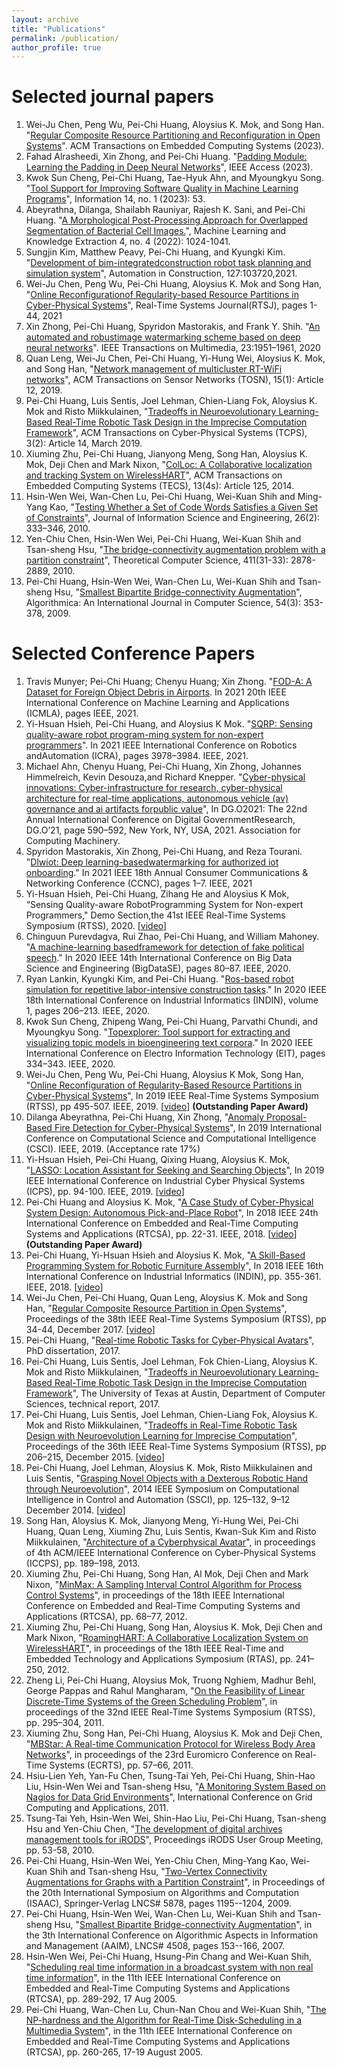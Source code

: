```yaml
---
layout: archive
title: "Publications"
permalink: /publication/
author_profile: true
---
```


# Selected journal papers
1. Wei-Ju Chen, Peng Wu, Pei-Chi Huang, Aloysius K. Mok, and Song Han. "[Regular Composite Resource Partitioning and Reconfiguration in Open Systems](https://dl.acm.org/doi/abs/10.1145/3609424)". ACM Transactions on Embedded Computing Systems (2023).
1. Fahad Alrasheedi, Xin Zhong, and Pei-Chi Huang. "[Padding Module: Learning the Padding in Deep Neural Networks](https://ieeexplore.ieee.org/stamp/stamp.jsp?arnumber=10021573)", IEEE Access (2023).
1. Kwok Sun Cheng, Pei-Chi Huang, Tae-Hyuk Ahn, and Myoungkyu Song. "[Tool Support for Improving Software Quality in Machine Learning Programs](https://www.mdpi.com/2078-2489/14/1/53)", Information 14, no. 1 (2023): 53.
1. Abeyrathna, Dilanga, Shailabh Rauniyar, Rajesh K. Sani, and Pei-Chi Huang. "[A Morphological Post-Processing Approach for Overlapped Segmentation of Bacterial Cell Images.](https://www.mdpi.com/2504-4990/4/4/52)", Machine Learning and Knowledge Extraction 4, no. 4 (2022): 1024-1041.
1. Sungjin Kim, Matthew Peavy, Pei-Chi Huang, and Kyungki Kim. "[Development of bim-integratedconstruction robot task planning and simulation system](https://doi.org/10.1016/j.autcon.2021.103720)", Automation in Construction, 127:103720,2021.
1. Wei-Ju Chen, Peng Wu, Pei-Chi Huang, Aloysius K. Mok and Song Han, "[Online Reconfigurationof  Regularity-based  Resource  Partitions  in  Cyber-Physical  Systems](https://dl.acm.org/doi/abs/10.1007/s11241-021-09364-5)", Real-Time  Systems Journal(RTSJ), pages 1-44, 2021
1. Xin  Zhong, Pei-Chi Huang, Spyridon Mastorakis, and Frank Y. Shih. "[An  automated  and  robustimage watermarking scheme based on deep neural networks](https://ieeexplore.ieee.org/document/9133124)". IEEE Transactions on Multimedia, 23:1951–1961, 2020
1. Quan Leng, Wei-Ju Chen, Pei-Chi Huang, Yi-Hung Wei, Aloysius K. Mok, and Song Han, "[Network management of multicluster RT-WiFi networks](https://dl.acm.org/citation.cfm?id=3283451)", ACM Transactions on Sensor Networks (TOSN), 15(1): Article 12, 2019.
1. Pei-Chi Huang, Luis Sentis, Joel Lehman, Chien-Liang Fok, Aloysius K. Mok and Risto Miikkulainen, "[Tradeoffs in Neuroevolutionary Learning-Based Real-Time Robotic Task Design in the Imprecise Computation Framework](https://dl.acm.org/citation.cfm?doid=3284746.3178903)", ACM Transactions on Cyber-Physical Systems (TCPS), 3(2): Article 14, March 2019.
1. Xiuming Zhu, Pei-Chi Huang, Jianyong Meng, Song Han, Aloysius K. Mok, Deji Chen and Mark Nixon, "[ColLoc: A Collaborative localization and tracking System on WirelessHART](https://dl.acm.org/citation.cfm?id=2584656&dl=ACM&coll=DL)", ACM Transactions on Embedded Computing Systems (TECS), 13(4s): Article 125, 2014.
1. Hsin-Wen Wei, Wan-Chen Lu, Pei-Chi Huang, Wei-Kuan Shih and Ming-Yang Kao, "[Testing Whether a Set of Code Words Satisfies a Given Set of Constraints](https://www.iis.sinica.edu.tw/page/jise/2010/201003_01.pdf)", Journal of Information Science and Engineering, 26(2): 333–346, 2010.
1. Yen-Chiu Chen, Hsin-Wen Wei, Pei-Chi Huang, Wei-Kuan Shih and Tsan-sheng Hsu, "[The bridge-connectivity augmentation problem with a partition constraint](https://www.sciencedirect.com/science/article/pii/S0304397510002148)", Theoretical Computer Science, 411(31-33): 2878-2889, 2010.
1. Pei-Chi Huang, Hsin-Wen Wei, Wan-Chen Lu, Wei-Kuan Shih and Tsan-sheng Hsu, "[Smallest Bipartite Bridge-connectivity Augmentation](https://link.springer.com/article/10.1007/s00453-007-9127-1)", Algorithmica: An International Journal in Computer Science, 54(3): 353-378, 2009.

# Selected Conference Papers
1. Travis Munyer; Pei-Chi Huang; Chenyu Huang; Xin Zhong. "[FOD-A: A Dataset for Foreign Object Debris in Airports](https://arxiv.org/pdf/2110.03072). In 2021 20th IEEE International Conference on Machine Learning and Applications (ICMLA), pages IEEE, 2021.
1. Yi-Hsuan Hsieh, Pei-Chi Huang, and Aloysius K Mok. "[SQRP: Sensing quality-aware robot program-ming system for non-expert programmers](https://ieeexplore.ieee.org/stamp/stamp.jsp?arnumber=9561020&casa_token=y5199EaKtzMAAAAA:H0YGVS_-n53vHWE-4JLqrx4ABgDO_BpDyo9UWAnmRdmk-eqKLI96wjLto1E7_rff8KRxdMHk7Q&tag=1)". In 2021 IEEE International Conference on Robotics andAutomation (ICRA), pages 3978–3984. IEEE, 2021.
1. Michael Ahn, Chenyu Huang, Pei-Chi Huang, Xin Zhong, Johannes Himmelreich, Kevin Desouza,and Richard Knepper. "[Cyber-physical innovations: Cyber-infrastructure for research, cyber-physical architecture for real-time applications, autonomous vehicle (av) governance and ai artifacts forpublic value](https://doi.org/10.1145/3463677.3463721)", In DG.O2021: The 22nd  Annual International Conference on Digital GovernmentResearch, DG.O’21, page 590–592, New York, NY, USA, 2021. Association for Computing Machinery.
1. Spyridon Mastorakis, Xin Zhong, Pei-Chi Huang, and Reza Tourani. "[Dlwiot: Deep learning-basedwatermarking for authorized iot onboarding](https://ieeexplore.ieee.org/document/9369515)." In 2021 IEEE 18th Annual Consumer Communications & Networking Conference (CCNC), pages 1–7. IEEE, 2021 
1. Yi-Hsuan Hsieh, Pei-Chi Huang, Zihang  He and  Aloysius K  Mok, “Sensing Quality-aware RobotProgramming System for Non-expert Programmers," Demo Section,the 41st IEEE Real-Time Systems Symposium (RTSS), 2020. [[video](https://utexas.app.box.com/v/rtssdemo2020voice)]
1. Chinguun Purevdagva, Rui Zhao, Pei-Chi Huang, and William Mahoney. "[A machine-learning basedframework for detection of fake political speech](https://ieeexplore.ieee.org/document/9343368)." In 2020 IEEE 14th International Conference on Big Data Science and Engineering (BigDataSE), pages 80–87. IEEE, 2020.  
1. Ryan Lankin, Kyungki Kim, and Pei-Chi Huang. "[Ros-based robot simulation for repetitive labor-intensive construction tasks](https://ieeexplore.ieee.org/abstract/document/9442192)." In 2020 IEEE 18th International Conference on Industrial Informatics (INDIN), volume 1, pages 206–213. IEEE, 2020.
1. Kwok Sun Cheng, Zhipeng Wang, Pei-Chi Huang, Parvathi Chundi, and Myoungkyu Song. "[Topexplorer: Tool support for extracting and visualizing topic models in bioengineering text corpora](https://ieeexplore.ieee.org/document/9208294)."  In 2020 IEEE International Conference on Electro Information Technology (EIT), pages 334–343. IEEE, 2020.
1. Wei-Ju Chen, Peng Wu, Pei-Chi Huang, Aloysius K Mok, Song Han, "[Online Reconfiguration of Regularity-Based Resource Partitions in Cyber-Physical Systems](https://ieeexplore.ieee.org/abstract/document/9052168)", In 2019 IEEE Real-Time Systems Symposium (RTSS), pp 495-507. IEEE, 2019. [[video](https://www.youtube.com/watch?v=8b-MMP3-cug)] **(Outstanding Paper Award)**
1. Dilanga Abeyrathna, Pei-Chi Huang, Xin Zhong, "[Anomaly Proposal-Based Fire Detection for Cyber-Physical Systems](https://ieeexplore.ieee.org/abstract/document/9071185)", In 2019 International Conference on Computational Science and Computational Intelligence (CSCI). IEEE, 2019. (Acceptance rate 17%)
1. Yi-Hsuan Hsieh, Pei-Chi Huang, Qixing Huang, Aloysius K. Mok, "[LASSO: Location Assistant for Seeking and Searching Objects](https://ieeexplore.ieee.org/abstract/document/8780249/)", In 2019 IEEE International Conference on Industrial Cyber Physical Systems (ICPS), pp. 94-100. IEEE, 2019. [[video](https://www.cs.utexas.edu/~yihsuan/lasso_icps2019.mp4)]
1. Pei-Chi Huang and Aloysius K. Mok, "[A Case Study of Cyber-Physical System Design: Autonomous Pick-and-Place Robot](https://ieeexplore.ieee.org/abstract/document/8607230)", In 2018 IEEE 24th International Conference on Embedded and Real-Time Computing Systems and Applications (RTCSA), pp. 22-31. IEEE, 2018. [[video](http://www.cs.utexas.edu/~peggy/apc.html)] **(Outstanding Paper Award)**
1. Pei-Chi Huang, Yi-Hsuan Hsieh and Aloysius K. Mok, "[A Skill-Based Programming System for Robotic Furniture Assembly](https://ieeexplore.ieee.org/abstract/document/8472030)", In 2018 IEEE 16th International Conference on Industrial Informatics (INDIN), pp. 355-361. IEEE, 2018. [[video](http://www.cs.utexas.edu/~peggy/skills-based.html)]
1. Wei-Ju Chen, Pei-Chi Huang, Quan Leng, Aloysius K. Mok and Song Han, "[Regular Composite Resource Partition in Open Systems](https://ieeexplore.ieee.org/document/8277278)", Proceedings of the 38th IEEE Real-Time Systems Symposium (RTSS), pp 34-44, December 2017. [[video](http://www.cs.utexas.edu/~peggy/car_v1.html)]
1. Pei-Chi Huang, "[Real-time Robotic Tasks for Cyber-Physical Avatars](https://repositories.lib.utexas.edu/handle/2152/62985)", PhD dissertation, 2017.
1. Pei-Chi Huang, Luis Sentis, Joel Lehman, Fok Chien-Liang, Aloysius K. Mok and Risto Miikkulainen, "[Tradeoffs in Neuroevolutionary Learning-Based Real-Time Robotic Task Design in the Imprecise Computation Framework](http://www.cs.utexas.edu/~peggy/techReport201701.pdf)", The University of Texas at Austin, Department of Computer Sciences, technical report, 2017.
1. Pei-Chi Huang, Luis Sentis, Joel Lehman, Chien-Liang Fok, Aloysius K. Mok and Risto Miikkulainen, "[Tradeoffs in Real-Time Robotic Task Design with Neuroevolution Learning for Imprecise Computation](https://ieeexplore.ieee.org/document/7383578?reload=true)", Proceedings of the 36th IEEE Real-Time Systems Symposium (RTSS), pp 206–215, December 2015. [[video](http://www.cs.utexas.edu/~peggy/rtss2015.html)]
1. Pei-Chi Huang, Joel Lehman, Aloysius K. Mok, Risto Miikkulainen and Luis Sentis, "[Grasping Novel Objects with a Dexterous Robotic Hand through Neuroevolution](http://nn.cs.utexas.edu/?huang:ssci14)", 2014 IEEE Symposium on Computational Intelligence in Control and Automation (SSCI), pp. 125–132, 9–12 December 2014. [[video](http://www.cs.utexas.edu/~peggy/ssci2014.html)]
1. Song Han, Aloysius K. Mok, Jianyong Meng, Yi-Hung Wei, Pei-Chi Huang, Quan Leng, Xiuming Zhu, Luis Sentis, Kwan-Suk Kim and Risto Miikkulainen, "[Architecture of a Cyberphysical Avatar](https://dl.acm.org/citation.cfm?id=2502550)", in proceedings of 4th ACM/IEEE International Conference on Cyber-Physical Systems (ICCPS), pp. 189–198, 2013.
1. Xiuming Zhu, Pei-Chi Huang, Song Han, Al Mok, Deji Chen and Mark Nixon, "[MinMax: A Sampling Interval Control Algorithm for Process Control Systems](http://ieeexplore.ieee.org/document/6301558/?tp=&arnumber=6301558)", in proceedings of the 18th IEEE International Conference on Embedded and Real-Time Computing Systems and Applications (RTCSA), pp. 68–77, 2012.
1. Xiuming Zhu, Pei-Chi Huang, Song Han, Aloysius K. Mok, Deji Chen and Mark Nixon, "[RoamingHART: A Collaborative Localization System on WirelessHART](http://engr.uconn.edu/~song/paper/rtas12.pdf)", in proceedings of the 18th IEEE Real-Time and Embedded Technology and Applications Symposium (RTAS), pp. 241–250, 2012.
1. Zheng Li, Pei-Chi Huang, Aloysius Mok, Truong Nghiem, Madhur Behl, George Pappas and Rahul Mangharam, "[On the Feasibility of Linear Discrete-Time Systems of the Green Scheduling Problem](http://ieeexplore.ieee.org/document/6121447/)", in proceedings of the 32nd IEEE Real-Time Systems Symposium (RTSS), pp. 295–304, 2011.
1. Xiuming Zhu, Song Han, Pei-Chi Huang, Aloysius K. Mok and Deji Chen, "[MBStar: A Real-time Communication Protocol for Wireless Body Area Networks](http://ieeexplore.ieee.org/document/6001646/)", in proceedings of the 23rd Euromicro Conference on Real-Time Systems (ECRTS), pp. 57–66, 2011.
1. Hsiu-Lien Yeh, Yan-Fu Chen, Tsung-Tai Yeh, Pei-Chi Huang, Shin-Hao Liu, Hsin-Wen Wei and Tsan-sheng Hsu, "[A Monitoring System Based on Nagios for Data Grid Environments](http://citeseerx.ist.psu.edu/viewdoc/download?doi=10.1.1.476.3824&rep=rep1&type=pdf)", International Conference on Grid Computing and Applications, 2011.
1. Tsung-Tai Yeh, Hsin-Wen Wei, Shin-Hao Liu, Pei-Chi Huang, Tsan-sheng Hsu and Yen-Chiu Chen, "[The development of digital archives management tools for iRODS](https://irods.org/uploads/2010/Yeh-Digital_Archives_Management-paper.pdf)", Proceedings iRODS User Group Meeting, pp. 53-58, 2010.
1. Pei-Chi Huang, Hsin-Wen Wei, Yen-Chiu Chen, Ming-Yang Kao, Wei-Kuan Shih and Tsan-sheng Hsu, "[Two-Vertex Connectivity Augmentations for Graphs with a Partition Constraint](http://link.springer.com/chapter/10.1007%2F978-3-642-10631-6_120#page-1)", in Proceedings of the 20th International Symposium on Algorithms and Computation (ISAAC), Springer-Verlag LNCS# 5878, pages 1195--1204, 2009.
1. Pei-Chi Huang, Hsin-Wen Wei, Wan-Chen Lu, Wei-Kuan Shih and Tsan-sheng Hsu, "[Smallest Bipartite Bridge-connectivity Augmentation](http://link.springer.com/chapter/10.1007%2F978-3-540-72870-2_15)", in the 3th International Conference on Algorithmic Aspects in Information and Management (AAIM), LNCS# 4508, pages 153--166, 2007.
1. Hsin-Wen Wei, Pei-Chi Huang, Hsung-Pin Chang and Wei-Kuan Shih, "[Scheduling real time information in a broadcast system with non real time information](http://ieeexplore.ieee.org/document/1541096/)", in the 11th IEEE International Conference on Embedded and Real-Time Computing Systems and Applications (RTCSA), pp. 289-292, 17 Aug 2005.
1. Pei-Chi Huang, Wan-Chen Lu, Chun-Nan Chou and Wei-Kuan Shih, "[The NP-hardness and the Algorithm for Real-Time Disk-Scheduling in a Multimedia System](http://ieeexplore.ieee.org/document/1541090/)", in the 11th IEEE International Conference on Embedded and Real-Time Computing Systems and Applications (RTCSA), pp. 260-265, 17-19 August 2005.
